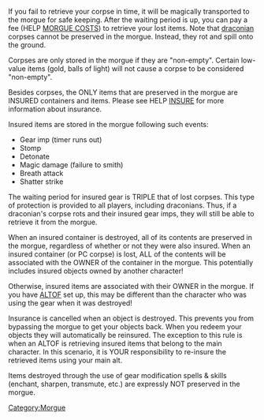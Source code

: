 If you fail to retrieve your corpse in time, it will be magically
transported to the morgue for safe keeping. After the waiting period is
up, you can pay a fee (HELP [MORGUE COSTS](Morgue_Costs "wikilink")) to
retrieve your lost items. Note that [draconian](Draconians "wikilink")
corpses cannot be preserved in the morgue. Instead, they rot and spill
onto the ground.

Corpses are only stored in the morgue if they are "non-empty". Certain
low-value items (gold, balls of light) will not cause a corpse to be
considered "non-empty".

Besides corpses, the ONLY items that are preserved in the morgue are
INSURED containers and items. Please see HELP
[INSURE](Insure "wikilink") for more information about insurance.

Insured items are stored in the morgue following such events:

-   Gear imp (timer runs out)
-   Stomp
-   Detonate
-   Magic damage (failure to smith)
-   Breath attack
-   Shatter strike

The waiting period for insured gear is TRIPLE that of lost corpses. This
type of protection is provided to all players, including draconians.
Thus, if a draconian's corpse rots and their insured gear imps, they
will still be able to retrieve it from the morgue.

When an insured container is destroyed, all of its contents are
preserved in the morgue, regardless of whether or not they were also
insured. When an insured container (or PC corpse) is lost, ALL of the
contents will be associated with the OWNER of the container in the
morgue. This potentially includes insured objects owned by another
character!

Otherwise, insured items are associated with their OWNER in the morgue.
If you have [ALTOF](Altof "wikilink") set up, this may be different than
the character who was using the gear when it was destroyed!

Insurance is cancelled when an object is destroyed. This prevents you
from bypassing the morgue to get your objects back. When you redeem your
objects they will automatically be reinsured. The exception to this rule
is when an ALTOF is retrieving insured items that belong to the main
character. In this scenario, it is YOUR responsibility to re-insure the
retrieved items using your main alt.

Items destroyed through the use of gear modification spells & skills
(enchant, sharpen, transmute, etc.) are expressly NOT preserved in the
morgue.

[Category:Morgue](Category:Morgue "wikilink")
